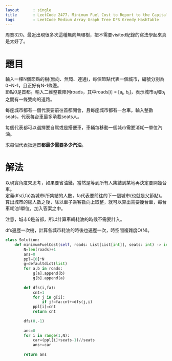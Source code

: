 ```yaml
--- 
layout      : single
title       : LeetCode 2477. Minimum Fuel Cost to Report to the Capital
tags        : LeetCode Medium Array Graph Tree DFS Greedy HashTable
---
```

周賽320。最近出現很多次這種無向無環樹，把不需要visited紀錄的寫法學起來真是太好了。  

# 題目
輸入一棵N個節點的樹(無向、無環、連通)，每個節點代表一個城市，編號分別為0\~N-1，且正好有N-1條邊。  
節點0是首都。輸入二維整數陣列roads，其中roads[i] = [a<sub>i</sub>, b<sub>i</sub>]，表示城市a<sub>i</sub>和b<sub>i</sub>之間有一條雙向的道路。  

每座城市都有一個代表要前往首都開會，且每座城市都有一台車。輸入整數seats，代表每台車最多承載seats人。  

每個代表都可以選擇要自駕或是搭便車，車輛每移動一個城市需要消耗一單位汽油。  

求每個代表抵達首**都最少需要多少汽油**。  

# 解法
以現實角度來思考，如果要省油錢，當然是等到所有人集結到某地再決定要開幾台車。  
定義dfs(i,fa)為城市i所集結的人數，fa代表要前往的下一個城市(也就是父節點)。算出城市的總人數之後，除以車子乘客數向上取整，就可以算出需要幾台車，每台車耗油1單位，加入答案之中。  

注意，城市0是首都，所以計算車輛耗油的時候不需要計入。  

dfs遍歷一次樹，計算各城市耗油的時後也遍歷一次，時空間複雜度O(N)。  

```python
class Solution:
    def minimumFuelCost(self, roads: List[List[int]], seats: int) -> int:
        N=len(roads)+1
        ans=0
        ppl=[0]*N
        g=defaultdict(list)
        for a,b in roads:
            g[a].append(b)
            g[b].append(a)
            
        def dfs(i,fa):
            cnt=1
            for j in g[i]:
                if j!=fa:cnt+=dfs(j,i)
            ppl[i]=cnt
            return cnt
        
        dfs(0,-1)
        
        ans=0
        for i in range(1,N):
            car=(ppl[i]+seats-1)//seats
            ans+=car
        
        return ans
```
